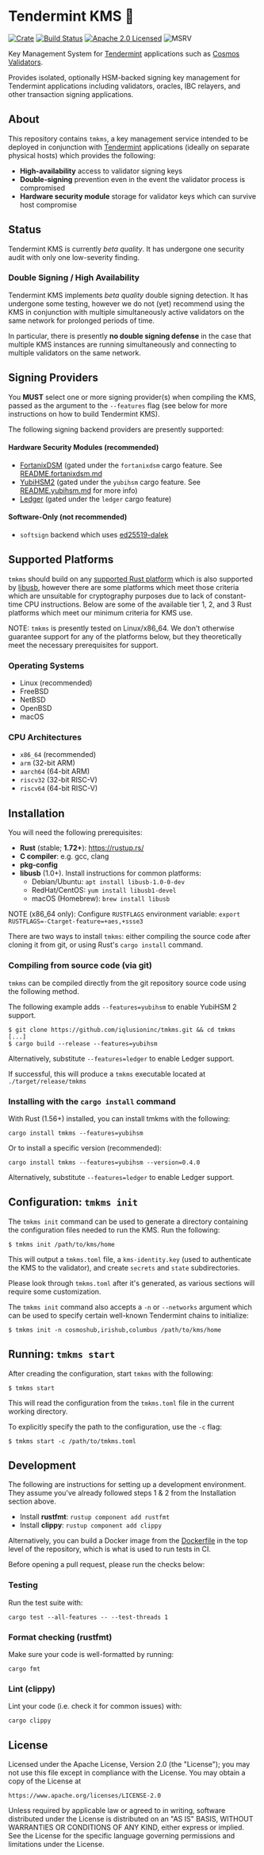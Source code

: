 # Tendermint KMS 🔐

[![Crate][crate-image]][crate-link]
[![Build Status][build-image]][build-link]
[![Apache 2.0 Licensed][license-image]][license-link]
![MSRV][rustc-image]

Key Management System for [Tendermint] applications such as
[Cosmos Validators].

Provides isolated, optionally HSM-backed signing key management for Tendermint
applications including validators, oracles, IBC relayers, and other transaction
signing applications.

## About

This repository contains `tmkms`, a key management service intended to be deployed
in conjunction with [Tendermint] applications (ideally on separate physical hosts)
which provides the following:

- **High-availability** access to validator signing keys
- **Double-signing** prevention even in the event the validator process is compromised
- **Hardware security module** storage for validator keys which can survive host compromise

## Status

Tendermint KMS is currently *beta quality*. It has undergone one security audit
with only one low-severity finding.

### Double Signing / High Availability

Tendermint KMS implements *beta quality* double signing detection.
It has undergone some testing, however we do not (yet) recommend using the KMS
in conjunction with multiple simultaneously active validators on the same
network for prolonged periods of time.

In particular, there is presently **no double signing defense** in the case
that multiple KMS instances are running simultaneously and connecting to
multiple validators on the same network.

## Signing Providers

You **MUST** select one or more signing provider(s) when compiling the KMS,
passed as the argument to the `--features` flag (see below for more
instructions on how to build Tendermint KMS).

The following signing backend providers are presently supported:

#### Hardware Security Modules (recommended)
- [FortanixDSM](./README.fortanixdsm.md) (gated under the `fortanixdsm` cargo feature. See [README.fortanixdsm.md](./README.fortanixdsm.md) 
- [YubiHSM2] (gated under the `yubihsm` cargo feature. See [README.yubihsm.md][yubihsm2] for more info)
- [Ledger] (gated under the `ledger` cargo feature)

#### Software-Only (not recommended)

- `softsign` backend which uses [ed25519-dalek]

## Supported Platforms

`tmkms` should build on any [supported Rust platform] which is also supported
by [libusb], however there are some platforms which meet those criteria which
are unsuitable for cryptography purposes due to lack of constant-time CPU
instructions. Below are some of the available tier 1, 2, and 3 Rust platforms
which meet our minimum criteria for KMS use.

NOTE: `tmkms` is presently tested on Linux/x86_64. We don't otherwise guarantee
support for any of the platforms below, but they theoretically meet the necessary
prerequisites for support.

### Operating Systems

- Linux (recommended)
- FreeBSD
- NetBSD
- OpenBSD
- macOS

### CPU Architectures

- `x86_64` (recommended)
- `arm` (32-bit ARM)
- `aarch64` (64-bit ARM)
- `riscv32` (32-bit RISC-V)
- `riscv64` (64-bit RISC-V)

## Installation

You will need the following prerequisites:

- **Rust** (stable; **1.72+**): https://rustup.rs/
- **C compiler**: e.g. gcc, clang
- **pkg-config**
- **libusb** (1.0+). Install instructions for common platforms:
  - Debian/Ubuntu: `apt install libusb-1.0-0-dev`
  - RedHat/CentOS: `yum install libusb1-devel`
  - macOS (Homebrew): `brew install libusb`

NOTE (x86_64 only): Configure `RUSTFLAGS` environment variable:
`export RUSTFLAGS=-Ctarget-feature=+aes,+ssse3`

There are two ways to install `tmkms`: either compiling the source code after
cloning it from git, or using Rust's `cargo install` command.

### Compiling from source code (via git)

`tmkms` can be compiled directly from the git repository source code using the
following method.

The following example adds `--features=yubihsm` to enable YubiHSM 2 support.

```
$ git clone https://github.com/iqlusioninc/tmkms.git && cd tmkms
[...]
$ cargo build --release --features=yubihsm
```

Alternatively, substitute `--features=ledger` to enable Ledger support.

If successful, this will produce a `tmkms` executable located at
`./target/release/tmkms`

### Installing with the `cargo install` command

With Rust (1.56+) installed, you can install tmkms with the following:

```
cargo install tmkms --features=yubihsm
```

Or to install a specific version (recommended):

```
cargo install tmkms --features=yubihsm --version=0.4.0
```

Alternatively, substitute `--features=ledger` to enable Ledger support.

## Configuration: `tmkms init`

The `tmkms init` command can be used to generate a directory containing
the configuration files needed to run the KMS. Run the following:

```
$ tmkms init /path/to/kms/home
```

This will output a `tmkms.toml` file, a `kms-identity.key` (used to authenticate
the KMS to the validator), and create `secrets` and `state` subdirectories.

Please look through `tmkms.toml` after it's generated, as various sections
will require some customization.

The `tmkms init` command also accepts a `-n` or `--networks` argument which can
be used to specify certain well-known Tendermint chains to initialize:

```
$ tmkms init -n cosmoshub,irishub,columbus /path/to/kms/home
```

## Running: `tmkms start`

After creading the configuration, start `tmkms` with the following:

```
$ tmkms start
```

This will read the configuration from the `tmkms.toml` file in the current
working directory.

To explicitly specify the path to the configuration, use the `-c` flag:

```
$ tmkms start -c /path/to/tmkms.toml
```

## Development

The following are instructions for setting up a development environment.
They assume you've already followed steps 1 & 2 from the Installation
section above.

- Install **rustfmt**: `rustup component add rustfmt`
- Install **clippy**: `rustup component add clippy`

Alternatively, you can build a Docker image from the [Dockerfile] in the top
level of the repository, which is what is used to run tests in CI.

Before opening a pull request, please run the checks below:

### Testing

Run the test suite with:

```
cargo test --all-features -- --test-threads 1
```

### Format checking (rustfmt)

Make sure your code is well-formatted by running:

```
cargo fmt
```

### Lint (clippy)

Lint your code (i.e. check it for common issues) with:

```
cargo clippy
```

## License

Licensed under the Apache License, Version 2.0 (the "License");
you may not use this file except in compliance with the License.
You may obtain a copy of the License at

    https://www.apache.org/licenses/LICENSE-2.0

Unless required by applicable law or agreed to in writing, software
distributed under the License is distributed on an "AS IS" BASIS,
WITHOUT WARRANTIES OR CONDITIONS OF ANY KIND, either express or implied.
See the License for the specific language governing permissions and
limitations under the License.

[//]: # (badges)

[crate-image]: https://img.shields.io/crates/v/tmkms.svg
[crate-link]: https://crates.io/crates/tmkms
[build-image]: https://github.com/iqlusioninc/tmkms/workflows/CI/badge.svg?branch=main&event=push
[build-link]: https://github.com/iqlusioninc/tmkms/actions
[license-image]: https://img.shields.io/badge/license-Apache2.0-blue.svg
[license-link]: https://github.com/iqlusioninc/tmkms/blob/main/LICENSE
[rustc-image]: https://img.shields.io/badge/rustc-1.72+-blue.svg

[//]: # (general links)

[Tendermint]: https://tendermint.com/
[Cosmos Validators]: https://cosmos.network/docs/gaia/validators/validator-faq.html
[YubiHSM2]: https://github.com/iqlusioninc/tmkms/blob/main/README.yubihsm.md
[Ledger]: https://www.ledger.com/
[ed25519-dalek]: https://github.com/dalek-cryptography/ed25519-dalek
[supported Rust platform]: https://forge.rust-lang.org/platform-support.html
[libusb]: https://libusb.info/
[Dockerfile]: https://github.com/iqlusioninc/tmkms/blob/main/Dockerfile
